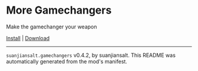 # More Gamechangers

Make the gamechanger your weapon

[Install](https://hitman-resources.netlify.app/smf-install-link/https://github.com/suanjiansalt/GameChangersVariation/releases/latest/download/mod.framework.zip) | [Download](https://github.com/suanjiansalt/GameChangersVariation/releases/latest/download/mod.framework.zip)

---

`suanjiansalt.gamechangers` v0.4.2, by suanjiansalt. This README was automatically generated from the mod's manifest.

